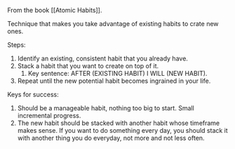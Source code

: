 From the book [[Atomic Habits]].

Technique that makes you take advantage of existing habits to crate new ones.

Steps:
1. Identify an existing, consistent habit that you already have.
2. Stack a habit that you want to create on top of it.
	1. Key sentence: AFTER (EXISTING HABIT) I WILL (NEW HABIT).
3. Repeat until the new potential habit becomes ingrained in your life.

Keys for success:
1. Should be a manageable habit, nothing too big to start. Small incremental progress.
2. The new habit should be stacked with another habit whose timeframe makes sense. If you want to do something every day, you should stack it with another thing you do everyday, not more and not less often.